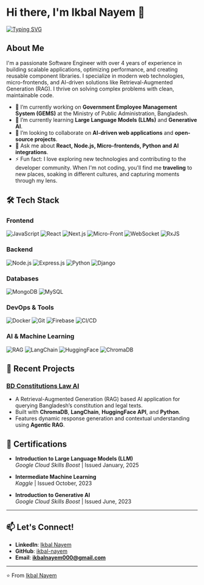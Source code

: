 # Hi there, I'm Ikbal Nayem 👋
<a href="https://git.io/typing-svg">
 <img src="https://readme-typing-svg.herokuapp.com?font=Winky+Sans&weight=400&size=20&duration=3000&pause=1000&color=2D9CCDE6&center=false&vCenter=false&random=false&width=435&lines=Software+Engineer+%26+AI+Enthusiast;Building+Scalable+Web+Applications;Expert+in+React%2C+Node.js+%26+Python;Passionate+about+AI+%26+Generative+Tech;Solving+Problems+with+Clean+Code" alt="Typing SVG" />
</a>

## About Me

I'm a passionate Software Engineer with over 4 years of experience in building scalable applications, optimizing performance, and creating reusable component libraries. I specialize in modern web technologies, micro-frontends, and AI-driven solutions like Retrieval-Augmented Generation (RAG). I thrive on solving complex problems with clean, maintainable code.

- 🔭 I’m currently working on **Government Employee Management System (GEMS)** at the Ministry of Public Administration, Bangladesh.
- 🌱 I’m currently learning **Large Language Models (LLMs)** and **Generative AI**.
- 👯 I’m looking to collaborate on **AI-driven web applications** and **open-source projects**.
- 💬 Ask me about **React, Node.js, Micro-frontends, Python and AI integrations**.
- ⚡ Fun fact: I love exploring new technologies and contributing to the developer community. When I'm not coding, you'll find me **traveling** to new places, soaking in different cultures, and capturing moments through my lens.

## 🛠️ Tech Stack

### Frontend
![JavaScript](https://img.shields.io/badge/JavaScript-F7DF1E?style=for-the-badge&logo=javascript&logoColor=black)
![React](https://img.shields.io/badge/React-20232A?style=for-the-badge&logo=react&logoColor=61DAFB)
![Next.js](https://img.shields.io/badge/Next.js-000000?style=for-the-badge&logo=next.js&logoColor=white)
![Micro-Front](https://img.shields.io/badge/Micro--Front-8A2BE2?style=for-the-badge&logo=icinga&logoColor=white)
![WebSocket](https://img.shields.io/badge/WebSocket-010101?style=for-the-badge&logo=websocket&logoColor=white)
![RxJS](https://img.shields.io/badge/RxJS-B7178C?style=for-the-badge&logo=reactivex&logoColor=white)

### Backend
![Node.js](https://img.shields.io/badge/Node.js-339933?style=for-the-badge&logo=node.js&logoColor=white)
![Express.js](https://img.shields.io/badge/Express.js-000000?style=for-the-badge&logo=express&logoColor=white)
![Python](https://img.shields.io/badge/Python-3776AB?style=for-the-badge&logo=python&logoColor=white)
![Django](https://img.shields.io/badge/Django-092E20?style=for-the-badge&logo=django&logoColor=white)

### Databases
![MongoDB](https://img.shields.io/badge/MongoDB-47A248?style=for-the-badge&logo=mongodb&logoColor=white)
![MySQL](https://img.shields.io/badge/MySQL-4479A1?style=for-the-badge&logo=mysql&logoColor=white)

### DevOps & Tools
![Docker](https://img.shields.io/badge/Docker-2496ED?style=for-the-badge&logo=docker&logoColor=white)
![Git](https://img.shields.io/badge/Git-F05032?style=for-the-badge&logo=git&logoColor=white)
![Firebase](https://img.shields.io/badge/Firebase-FFCA28?style=for-the-badge&logo=firebase&logoColor=black)
![CI/CD](https://img.shields.io/badge/CI/CD-000000?style=for-the-badge&logo=githubactions&logoColor=white)

### AI & Machine Learning
![RAG](https://img.shields.io/badge/RAG-000000?style=for-the-badge&logo=openai&logoColor=white)
![LangChain](https://img.shields.io/badge/LangChain-000000?style=for-the-badge&logo=langchain&logoColor=white)
![HuggingFace](https://img.shields.io/badge/HuggingFace-FFD43B?style=for-the-badge&logo=huggingface&logoColor=black)
![ChromaDB](https://img.shields.io/badge/ChromaDB-000000?style=for-the-badge&logo=chromadb&logoColor=white)

## 🚀 Recent Projects

### [BD Constitutions Law AI](https://bd-constitution-law-ai.netlify.app)
- A Retrieval-Augmented Generation (RAG) based AI application for querying Bangladesh’s constitution and legal texts.
- Built with **ChromaDB**, **LangChain**, **HuggingFace API**, and **Python**.
- Features dynamic response generation and contextual understanding using **Agentic RAG**.

## 📜 Certifications

- **Introduction to Large Language Models (LLM)**  
  *Google Cloud Skills Boost* | Issued January, 2025

- **Intermediate Machine Learning**  
  *Kaggle* | Issued October, 2023

- **Introduction to Generative AI**  
  *Google Cloud Skills Boost* | Issued June, 2023

---

## 📫 Let's Connect!

- **LinkedIn**: [Ikbal Nayem](https://www.linkedin.com/in/ikbal-nayem/)
- **GitHub**: [ikbal-nayem](https://github.com/ikbal-nayem)
- **Email**: **ikbalnayem000@gmail.com**

---

⭐️ From [Ikbal Nayem](https://github.com/ikbal-nayem)
